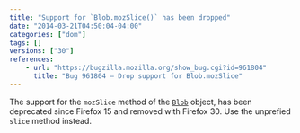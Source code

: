 ```yaml
---
title: "Support for `Blob.mozSlice()` has been dropped"
date: "2014-03-21T04:50:04-04:00"
categories: ["dom"]
tags: []
versions: ["30"]
references:
    - url: "https://bugzilla.mozilla.org/show_bug.cgi?id=961804"
      title: "Bug 961804 – Drop support for Blob.mozSlice"
---
```

The support for the `mozSlice` method of the [`Blob`](https://developer.mozilla.org/docs/Web/API/Blob) object, has been deprecated since Firefox 15 and removed with Firefox 30. Use the unprefied `slice` method instead.
